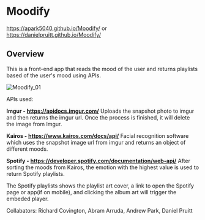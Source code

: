 # Moodify

https://apark5040.github.io/Moodify/
or
https://danielpruitt.github.io/Moodify/

## Overview
This is a front-end app that reads the mood of the user and returns playlists based of the user's mood using APIs. 


![Moodify_01](assets/images/moodify_01.png)



APIs used:

**Imgur - https://apidocs.imgur.com/**
Uploads the snapshot photo to imgur and then returns the imgur url. Once the process is finished, it will delete the image from Imgur.

**Kairos - https://www.kairos.com/docs/api/**
Facial recognition software which uses the snapshot image url from imgur and returns an object of different moods.

**Spotify - https://developer.spotify.com/documentation/web-api/**
After sorting the moods from Kairos, the emotion with the highest value is used to return Spotify playlists.  

The Spotify playlists shows the playlist art cover, a link to open the Spotify page or app(if on mobile), and clicking the album art will trigger the embeded player.


Collabators: Richard Covington, Abram Arruda, Andrew Park, Daniel Pruitt 







